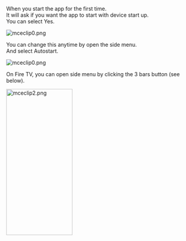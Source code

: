 <p>When you start the app for the first time.<br>It will ask if you want the app to start with device start up.<br>You can select Yes.</p>
<p><img src="https://support.optisigns.com/hc/article_attachments/360040341113" alt="mceclip0.png"></p>
<p>You can change this anytime by open the side menu.<br>And select Autostart.</p>
<p><img src="https://support.optisigns.com/hc/article_attachments/360047734253" alt="mceclip0.png"></p>
<p>On Fire TV, you can open side menu by clicking the 3 bars button (see below).</p>
<p><img src="https://support.optisigns.com/hc/article_attachments/360039503854" alt="mceclip2.png" width="177" height="390"></p>
<p> </p>
<p> </p>
<p> </p>